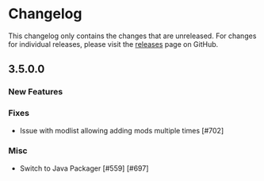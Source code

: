 # Changelog

This changelog only contains the changes that are unreleased. For changes for individual releases, please visit the
[releases](https://github.com/ATLauncher/ATLauncher/releases) page on GitHub.

## 3.5.0.0

### New Features

### Fixes
- Issue with modlist allowing adding mods multiple times [#702]

### Misc
- Switch to Java Packager [#559] [#697]
